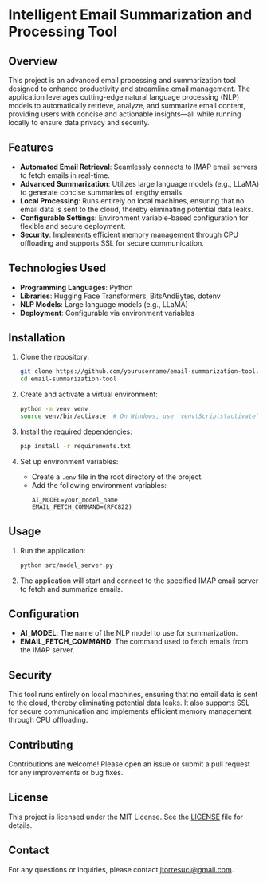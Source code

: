 # Intelligent Email Summarization and Processing Tool

## Overview

This project is an advanced email processing and summarization tool designed to enhance productivity and streamline email management. The application leverages cutting-edge natural language processing (NLP) models to automatically retrieve, analyze, and summarize email content, providing users with concise and actionable insights—all while running locally to ensure data privacy and security.

## Features

- **Automated Email Retrieval**: Seamlessly connects to IMAP email servers to fetch emails in real-time.
- **Advanced Summarization**: Utilizes large language models (e.g., LLaMA) to generate concise summaries of lengthy emails.
- **Local Processing**: Runs entirely on local machines, ensuring that no email data is sent to the cloud, thereby eliminating potential data leaks.
- **Configurable Settings**: Environment variable-based configuration for flexible and secure deployment.
- **Security**: Implements efficient memory management through CPU offloading and supports SSL for secure communication.

## Technologies Used

- **Programming Languages**: Python
- **Libraries**: Hugging Face Transformers, BitsAndBytes, dotenv
- **NLP Models**: Large language models (e.g., LLaMA)
- **Deployment**: Configurable via environment variables

## Installation

1. Clone the repository:
    ```sh
    git clone https://github.com/yourusername/email-summarization-tool.git
    cd email-summarization-tool
    ```

2. Create and activate a virtual environment:
    ```sh
    python -m venv venv
    source venv/bin/activate  # On Windows, use `venv\Scripts\activate`
    ```

3. Install the required dependencies:
    ```sh
    pip install -r requirements.txt
    ```

4. Set up environment variables:
    - Create a `.env` file in the root directory of the project.
    - Add the following environment variables:
        ```env
        AI_MODEL=your_model_name
        EMAIL_FETCH_COMMAND=(RFC822)
        ```

## Usage

1. Run the application:
    ```sh
    python src/model_server.py
    ```

2. The application will start and connect to the specified IMAP email server to fetch and summarize emails.

## Configuration

- **AI_MODEL**: The name of the NLP model to use for summarization.
- **EMAIL_FETCH_COMMAND**: The command used to fetch emails from the IMAP server.

## Security

This tool runs entirely on local machines, ensuring that no email data is sent to the cloud, thereby eliminating potential data leaks. It also supports SSL for secure communication and implements efficient memory management through CPU offloading.

## Contributing

Contributions are welcome! Please open an issue or submit a pull request for any improvements or bug fixes.

## License



This project is licensed under the MIT License. See the [LICENSE](LICENSE) file for details.

## Contact

For any questions or inquiries, please contact [jtorresuci@gmail.com](mailto:jtorresuci@gmail.com).

